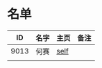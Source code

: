 
# 名单

|  ID    |  名字    |  主页    | 备注     |
| ---- | ---- | ---- | ---- |
|   9013   |   何赛   | [self](9021.md) |      |
|      |      |      |      |

